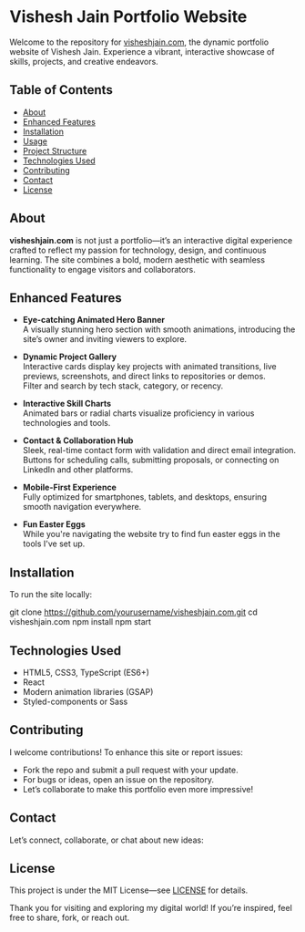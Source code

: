 # Vishesh Jain Portfolio Website

Welcome to the repository for [visheshjain.com](https://visheshjain.com), the dynamic portfolio website of Vishesh Jain. Experience a vibrant, interactive showcase of skills, projects, and creative endeavors.

## Table of Contents

- [About](#about)
- [Enhanced Features](#enhanced-features)
- [Installation](#installation)
- [Usage](#usage)
- [Project Structure](#project-structure)
- [Technologies Used](#technologies-used)
- [Contributing](#contributing)
- [Contact](#contact)
- [License](#license)

## About

**visheshjain.com** is not just a portfolio—it’s an interactive digital experience crafted to reflect my passion for technology, design, and continuous learning. The site combines a bold, modern aesthetic with seamless functionality to engage visitors and collaborators.

## Enhanced Features

- **Eye-catching Animated Hero Banner**  
  A visually stunning hero section with smooth animations, introducing the site’s owner and inviting viewers to explore.

- **Dynamic Project Gallery**  
  Interactive cards display key projects with animated transitions, live previews, screenshots, and direct links to repositories or demos.  
  Filter and search by tech stack, category, or recency.

- **Interactive Skill Charts**  
  Animated bars or radial charts visualize proficiency in various technologies and tools.

- **Contact & Collaboration Hub**  
  Sleek, real-time contact form with validation and direct email integration.  
  Buttons for scheduling calls, submitting proposals, or connecting on LinkedIn and other platforms.

- **Mobile-First Experience**  
  Fully optimized for smartphones, tablets, and desktops, ensuring smooth navigation everywhere.
  
- **Fun Easter Eggs**  
  While you're navigating the website try to find fun easter eggs in the tools I've set up.

## Installation

To run the site locally:

git clone https://github.com/yourusername/visheshjain.com.git
cd visheshjain.com
npm install
npm start


## Technologies Used

- HTML5, CSS3, TypeScript (ES6+)  
- React 
- Modern animation libraries (GSAP)  
- Styled-components or Sass 

## Contributing

I welcome contributions! To enhance this site or report issues:

- Fork the repo and submit a pull request with your update.  
- For bugs or ideas, open an issue on the repository.  
- Let’s collaborate to make this portfolio even more impressive!

## Contact

Let’s connect, collaborate, or chat about new ideas:

## License

This project is under the MIT License—see [LICENSE](LICENSE) for details.

Thank you for visiting and exploring my digital world! If you’re inspired, feel free to share, fork, or reach out.


